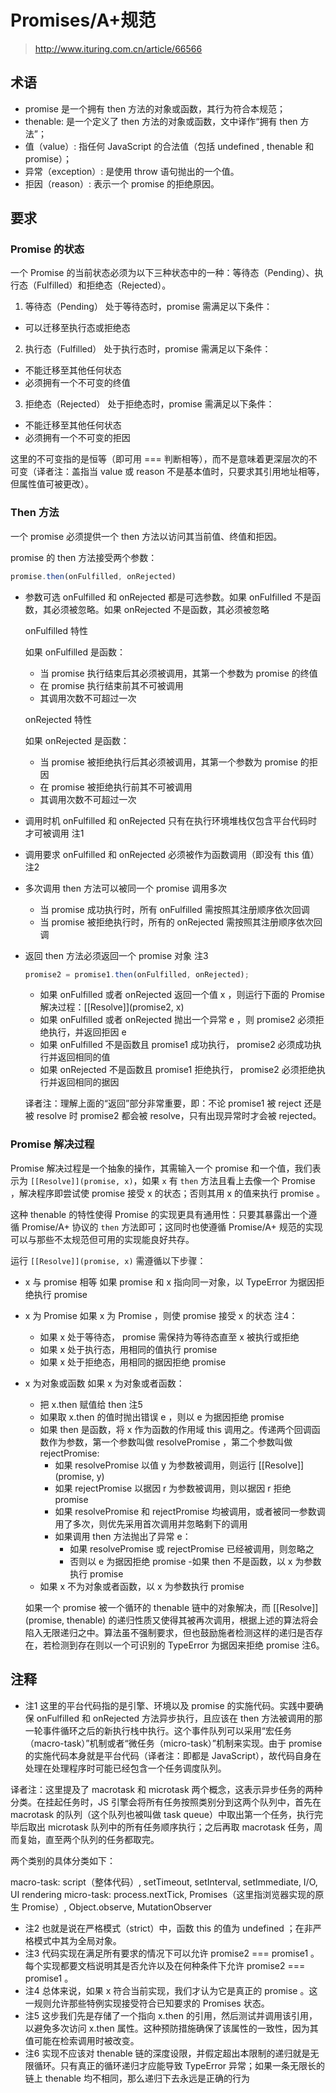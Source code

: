 # Promises/A+规范

> http://www.ituring.com.cn/article/66566

## 术语

- promise 是一个拥有 then 方法的对象或函数，其行为符合本规范；
- thenable: 是一个定义了 then 方法的对象或函数，文中译作“拥有 then 方法”；
- 值（value）: 指任何 JavaScript 的合法值（包括 undefined , thenable 和 promise）；
- 异常（exception）: 是使用 throw 语句抛出的一个值。
- 拒因（reason）: 表示一个 promise 的拒绝原因。

## 要求

### Promise 的状态

  一个 Promise 的当前状态必须为以下三种状态中的一种：等待态（Pending）、执行态（Fulfilled）和拒绝态（Rejected）。

1. 等待态（Pending）
  处于等待态时，promise 需满足以下条件：
  - 可以迁移至执行态或拒绝态
2. 执行态（Fulfilled）
  处于执行态时，promise 需满足以下条件：
  - 不能迁移至其他任何状态
  - 必须拥有一个不可变的终值
3. 拒绝态（Rejected）
  处于拒绝态时，promise 需满足以下条件：
  - 不能迁移至其他任何状态
  - 必须拥有一个不可变的拒因

这里的不可变指的是恒等（即可用 === 判断相等），而不是意味着更深层次的不可变（译者注：盖指当 value 或 reason 不是基本值时，只要求其引用地址相等，但属性值可被更改）。

### Then 方法

一个 promise 必须提供一个 then 方法以访问其当前值、终值和拒因。

promise 的 then 方法接受两个参数：

```javascript
promise.then(onFulfilled, onRejected)
```

- 参数可选
  onFulfilled 和 onRejected 都是可选参数。如果 onFulfilled 不是函数，其必须被忽略。如果 onRejected 不是函数，其必须被忽略

  onFulfilled 特性

  如果 onFulfilled 是函数：
  - 当 promise 执行结束后其必须被调用，其第一个参数为 promise 的终值
  - 在 promise 执行结束前其不可被调用
  - 其调用次数不可超过一次

  onRejected 特性

  如果 onRejected 是函数：
  - 当 promise 被拒绝执行后其必须被调用，其第一个参数为 promise 的拒因
  - 在 promise 被拒绝执行前其不可被调用
  - 其调用次数不可超过一次

- 调用时机
  onFulfilled 和 onRejected 只有在执行环境堆栈仅包含平台代码时才可被调用 注1

- 调用要求
  onFulfilled 和 onRejected 必须被作为函数调用（即没有 this 值）注2

- 多次调用
  then 方法可以被同一个 promise 调用多次
  - 当 promise 成功执行时，所有 onFulfilled 需按照其注册顺序依次回调
  - 当 promise 被拒绝执行时，所有的 onRejected 需按照其注册顺序依次回调

- 返回
  then 方法必须返回一个 promise 对象 注3

  ```javascript
  promise2 = promise1.then(onFulfilled, onRejected);
  ```

  - 如果 onFulfilled 或者 onRejected 返回一个值 x ，则运行下面的 Promise 解决过程：[[Resolve]](promise2, x)
  - 如果 onFulfilled 或者 onRejected 抛出一个异常 e ，则 promise2 必须拒绝执行，并返回拒因 e
  - 如果 onFulfilled 不是函数且 promise1 成功执行， promise2 必须成功执行并返回相同的值
  - 如果 onRejected 不是函数且 promise1 拒绝执行， promise2 必须拒绝执行并返回相同的据因

  译者注：理解上面的“返回”部分非常重要，即：不论 promise1 被 reject 还是被 resolve 时 promise2 都会被 resolve，只有出现异常时才会被 rejected。

### Promise 解决过程

Promise 解决过程是一个抽象的操作，其需输入一个 promise 和一个值，我们表示为 `[[Resolve]](promise, x)`，如果 `x` 有 `then` 方法且看上去像一个 Promise ，解决程序即尝试使 promise 接受 x 的状态；否则其用 x 的值来执行 promise 。

这种 thenable 的特性使得 Promise 的实现更具有通用性：只要其暴露出一个遵循 Promise/A+ 协议的 `then` 方法即可；这同时也使遵循 Promise/A+ 规范的实现可以与那些不太规范但可用的实现能良好共存。

运行 `[[Resolve]](promise, x)` 需遵循以下步骤：

- x 与 promise 相等
  如果 promise 和 x 指向同一对象，以 TypeError 为据因拒绝执行 promise
- x 为 Promise
  如果 x 为 Promise ，则使 promise 接受 x 的状态 注4：
  - 如果 x 处于等待态， promise 需保持为等待态直至 x 被执行或拒绝
  - 如果 x 处于执行态，用相同的值执行 promise
  - 如果 x 处于拒绝态，用相同的据因拒绝 promise
- x 为对象或函数
  如果 x 为对象或者函数：
  - 把 x.then 赋值给 then 注5
  - 如果取 x.then 的值时抛出错误 e ，则以 e 为据因拒绝 promise
  - 如果 then 是函数，将 x 作为函数的作用域 this 调用之。传递两个回调函数作为参数，第一个参数叫做 resolvePromise ，第二个参数叫做 rejectPromise:
    - 如果 resolvePromise 以值 y 为参数被调用，则运行 [[Resolve]](promise, y)
    - 如果 rejectPromise 以据因 r 为参数被调用，则以据因 r 拒绝 promise
    - 如果 resolvePromise 和 rejectPromise 均被调用，或者被同一参数调用了多次，则优先采用首次调用并忽略剩下的调用
    - 如果调用 then 方法抛出了异常 e：
      - 如果 resolvePromise 或 rejectPromise 已经被调用，则忽略之
      - 否则以 e 为据因拒绝 promise
    -如果 then 不是函数，以 x 为参数执行 promise
  - 如果 x 不为对象或者函数，以 x 为参数执行 promise

  如果一个 promise 被一个循环的 thenable 链中的对象解决，而 [[Resolve]](promise, thenable) 的递归性质又使得其被再次调用，根据上述的算法将会陷入无限递归之中。算法虽不强制要求，但也鼓励施者检测这样的递归是否存在，若检测到存在则以一个可识别的 TypeError 为据因来拒绝 promise 注6。

## 注释

- 注1 这里的平台代码指的是引擎、环境以及 promise 的实施代码。实践中要确保 onFulfilled 和 onRejected 方法异步执行，且应该在 then 方法被调用的那一轮事件循环之后的新执行栈中执行。这个事件队列可以采用“宏任务（macro-task）”机制或者“微任务（micro-task）”机制来实现。由于 promise 的实施代码本身就是平台代码（译者注：即都是 JavaScript），故代码自身在处理在处理程序时可能已经包含一个任务调度队列。

译者注：这里提及了 macrotask 和 microtask 两个概念，这表示异步任务的两种分类。在挂起任务时，JS 引擎会将所有任务按照类别分到这两个队列中，首先在 macrotask 的队列（这个队列也被叫做 task queue）中取出第一个任务，执行完毕后取出 microtask 队列中的所有任务顺序执行；之后再取 macrotask 任务，周而复始，直至两个队列的任务都取完。

两个类别的具体分类如下：

macro-task: script（整体代码）, setTimeout, setInterval, setImmediate, I/O, UI rendering
micro-task: process.nextTick, Promises（这里指浏览器实现的原生 Promise）, Object.observe, MutationObserver

- 注2 也就是说在严格模式（strict）中，函数 this 的值为 undefined ；在非严格模式中其为全局对象。
- 注3 代码实现在满足所有要求的情况下可以允许 promise2 === promise1 。每个实现都要文档说明其是否允许以及在何种条件下允许 promise2 === promise1 。
- 注4 总体来说，如果 x 符合当前实现，我们才认为它是真正的 promise 。这一规则允许那些特例实现接受符合已知要求的 Promises 状态。
- 注5 这步我们先是存储了一个指向 x.then 的引用，然后测试并调用该引用，以避免多次访问 x.then 属性。这种预防措施确保了该属性的一致性，因为其值可能在检索调用时被改变。
- 注6 实现不应该对 thenable 链的深度设限，并假定超出本限制的递归就是无限循环。只有真正的循环递归才应能导致 TypeError 异常；如果一条无限长的链上 thenable 均不相同，那么递归下去永远是正确的行为